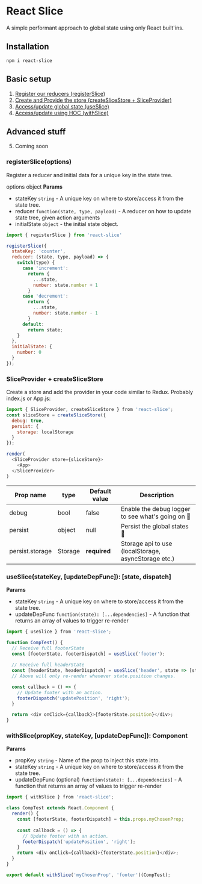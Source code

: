 # React Slice
A simple performant approach to global state using only React built'ins.


## Installation
```
npm i react-slice
```

## Basic setup

1. [Register our reducers (registerSlice)](#registerslicestatekey-reducer-initialstate)
2. [Create and Provide the store (createSliceStore + SliceProvider)](#sliceprovider--createslicestore)
3. [Access/update global state (useSlice)](#useslicestatekey-updatedepfunc-state-dispatch)
4. [Access/update using HOC (withSlice)](#withslicepropkey-statekey-updatedepfunc-component)

## Advanced stuff
5. Coming soon

### registerSlice(options)
Register a reducer and initial data for a unique key in the state tree.

options object **Params**
- stateKey `string` - A unique key on where to store/access it from the state tree.
- reducer `function(state, type, payload)` - A reducer on how to update state tree, given action arguments
- initialState `object` - the initial state object.

```js
import { registerSlice } from 'react-slice'

registerSlice({
  stateKey: 'counter',
  reducer: (state, type, payload) => {
    switch(type) {
      case 'increment':
        return {
          ...state,
          number: state.number + 1
        }
      case 'decrement':
        return {
          ...state,
          number: state.number - 1
        }
      default:
        return state;
    }
  },
  initialState: {
    number: 0
  }
});
```

### SliceProvider + createSliceStore
Create a store and add the provider in your code similar to Redux.
Probably index.js or App.js:
```js
import { SliceProvider, createSliceStore } from 'react-slice';
const sliceStore = createSliceStore({
  debug: true,
  persist: {
    storage: localStorage
  }
});

render(
  <SliceProvider store={sliceStore}>
    <App>
  </SliceProvider>
)
```

| Prop name | type | Default value | Description |
| --- | --- | --- | --- |
| debug | bool | false | Enable the debug logger to see what's going on 🚀 |
| persist | object | null | Persist the global states 🚀 |
| persist.storage | Storage | **required** | Storage api to use (localStorage, asyncStorage etc.) |


### useSlice(stateKey, [updateDepFunc]): [state, dispatch]

**Params**
- stateKey `string` - A unique key on where to store/access it from the state tree.
- updateDepFunc `function(state): [...dependencies]` - A function that returns an array of values to trigger re-render

```js
import { useSlice } from 'react-slice';

function CompTest() {
  // Receive full footerState
  const [footerState, footerDispatch] = useSlice('footer');
  
  // Receive full headerState
  const [headerState, headerDispatch] = useSlice('header', state => [state.position]);
  // Above will only re-render whenever state.position changes.

  const callback = () => {
    // Update footer with an action.
    footerDispatch('updatePosition', 'right');
  }

  return <div onClick={callback}>{footerState.position}</div>;
}
```

### withSlice(propKey, stateKey, [updateDepFunc]): Component

**Params**
- propKey `string` - Name of the prop to inject this state into.
- stateKey `string` - A unique key on where to store/access it from the state tree.
- updateDepFunc (optional) `function(state): [...dependencies]` - A function that returns an array of values to trigger re-render

```js
import { withSlice } from 'react-slice';

class CompTest extends React.Component {
  render() {
    const [footerState, footerDispatch] = this.props.myChosenProp;
    
    const callback = () => {
      // Update footer with an action.
      footerDispatch('updatePosition', 'right');
    }
    return <div onClick={callback}>{footerState.position}</div>;
  }
}

export default withSlice('myChosenProp', 'footer')(CompTest);
```